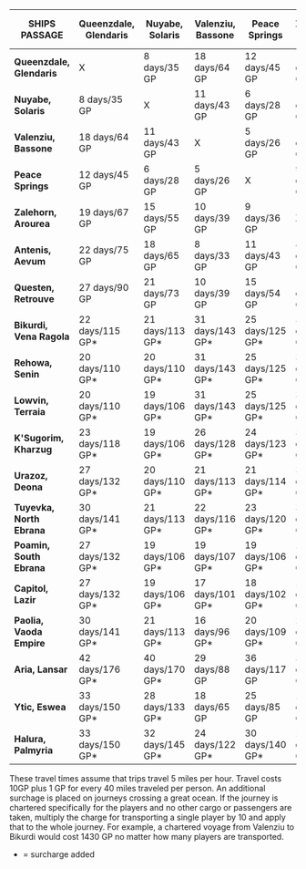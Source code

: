 | SHIPS PASSAGE             | **Queenzdale, Glendaris** | **Nuyabe, Solaris** | **Valenziu, Bassone** | **Peace Springs** | **Zalehorn, Arourea** | **Antenis, Aevum** | **Questen, Retrouve** | **Bikurdi, Vena Ragola** | **Rehowa, Senin** | **Lowvin, Terraia** | **K'Sugorim, Kharzug** | **Urazoz, Deona** | **Tuyevka, North Ebrana** | **Poamin, South Ebrana** | **Capitol, Lazir** | **Paolia, Vaoda Empire** | **Aria, Lansar** | **Ytic, Eswea** | **Halura, Palmyria** |
|---------------------------|---------------------------|---------------------|-----------------------|-------------------|-----------------------|--------------------|-----------------------|--------------------------|-------------------|---------------------|------------------------|-------------------|---------------------------|--------------------------|--------------------|--------------------------|------------------|-----------------|----------------------|
| **Queenzdale, Glendaris** |             X             |     8 days/35 GP    |     18 days/64 GP     |   12 days/45 GP   |     19 days/67 GP     |    22 days/75 GP   |     27 days/90 GP     |      22 days/115 GP*     |  20 days/110 GP*  |   20 days/110 GP*   |    23 days/118 GP*     |  27 days/132 GP*  |      30 days/141 GP*      |      27 days/132 GP*     |   27 days/132 GP*  |      30 days/141 GP*     |  42 days/176 GP* | 33 days/150 GP* |    33 days/150 GP*   |
| **Nuyabe, Solaris**       |        8 days/35 GP       |          X          |     11 days/43 GP     |    6 days/28 GP   |     15 days/55 GP     |    18 days/65 GP   |     21 days/73 GP     |      21 days/113 GP*     |  20 days/110 GP*  |   19 days/106 GP*   |     19 days/106 GP*    |  20 days/110 GP*  |      21 days/113 GP*      |      19 days/106 GP*     |   19 days/106 GP*  |      21 days/113 GP*     |  40 days/170 GP* | 28 days/133 GP* |    32 days/145 GP*   |
| **Valenziu, Bassone**     |       18 days/64 GP       |    11 days/43 GP    |           X           |    5 days/26 GP   |     10 days/39 GP     |    8 days/33 GP    |     10 days/39 GP     |      31 days/143 GP*     |  31 days/143 GP*  |   31 days/143 GP*   |     26 days/128 GP*    |  21 days/113 GP*  |      22 days/116 GP*      |      19 days/107 GP*     |   17 days/101 GP*  |      16 days/96 GP*      |   29 days/88 GP  |  18 days/65 GP  |    24 days/122 GP*   |
| **Peace Springs**         |       12 days/45 GP       |     6 days/28 GP    |      5 days/26 GP     |         X         |      9 days/36 GP     |    11 days/43 GP   |     15 days/54 GP     |      25 days/125 GP*     |  25 days/125 GP*  |   25 days/125 GP*   |     24 days/123 GP*    |  21 days/114 GP*  |      23 days/120 GP*      |      19 days/106 GP*     |   18 days/102 GP*  |      20 days/109 GP*     |  36 days/117 GP  |  25 days/85 GP  |    30 days/140 GP*   |
| **Zalehorn, Arourea**     |       19 days/67 GP       |    15 days/55 GP    |     10 days/39 GP     |    9 days/36 GP   |           X           |    8 days/35 GP    |     14 days/51 GP     |      34 days/153 GP*     |  34 days/153 GP*  |   34 days/153 GP*   |     34 days/153 GP*    |  30 days/140 GP*  |      32 days/147 GP*      |      29 days/137 GP*     |   28 days/133 GP*  |      25 days/125 GP*     |  38 days/123 GP  |  27 days/90 GP  |    29 days/138 GP*   |
| **Antenis, Aevum**        |       22 days/75 GP       |    18 days/65 GP    |      8 days/33 GP     |   11 days/43 GP   |      8 days/35 GP     |          X         |      8 days/35 GP     |      38 days/165 GP*     |  38 days/165 GP*  |   38 days/165 GP*   |     35 days/155 GP*    |  29 days/138 GP*  |      31 days/144 GP*      |      28 days/133 GP*     |   27 days/130 GP*  |      22 days/115 GP*     |  31 days/103 GP  |  20 days/70 GP  |    26 days/128 GP*   |
| **Questen, Retrouve**     |       27 days/90 GP       |    21 days/73 GP    |     10 days/39 GP     |   15 days/54 GP   |     14 days/51 GP     |    8 days/35 GP    |           X           |      39 days/168 GP*     |  42 days/175 GP*  |   42 days/175 GP*   |     36 days/156 GP*    |  31 days/143 GP*  |      33 days/148 GP*      |      30 days/140 GP*     |   29 days/136 GP*  |       18 days/63 GP      |   24 days/83 GP  |  13 days/50 GP  |    18 days/105 GP*   |
| **Bikurdi, Vena Ragola**  |      22 days/115 GP*      |   21 days/113 GP*   |    31 days/143 GP*    |  25 days/125 GP*  |    34 days/153 GP*    |   38 days/165 GP*  |    39 days/168 GP*    |             X            |    4 days/23 GP   |     6 days/28 GP    |      17 days/60 GP     |   31 days/103 GP  |       31 days/103 GP      |      31 days/103 GP      |    29 days/98 GP   |      37 days/120 GP      |  23 days/118 GP* | 21 days/113 GP* |    13 days/90 GP*    |
| **Rehowa, Senin**         |      20 days/110 GP*      |   20 days/110 GP*   |    31 days/143 GP*    |  25 days/125 GP*  |    34 days/153 GP*    |   38 days/165 GP*  |    42 days/175 GP*    |       4 days/23 GP       |         X         |     2 days/16 GP    |      13 days/48 GP     |   24 days/83 GP   |       27 days/90 GP       |       25 days/85 GP      |    25 days/85 GP   |      33 days/110 GP      |  25 days/125 GP* | 23 days/118 GP* |    17 days/100 GP*   |
| **Lowvin, Terraia**       |      20 days/110 GP*      |   19 days/106 GP*   |    31 days/143 GP*    |  25 days/125 GP*  |    34 days/153 GP*    |   38 days/165 GP*  |    42 days/175 GP*    |       6 days/28 GP       |    2 days/16 GP   |          X          |      13 days/48 GP     |   24 days/83 GP   |       27 days/90 GP       |       25 days/85 GP      |    25 days/85 GP   |      33 days/110 GP      |  27 days/130 GP* | 25 days/122 GP* |    19 days/106 GP*   |
| **K'Sugorim, Kharzug**    |      23 days/118 GP*      |   19 days/106 GP*   |    26 days/128 GP*    |  24 days/123 GP*  |    34 days/153 GP*    |   35 days/155 GP*  |    36 days/156 GP*    |       17 days/60 GP      |   13 days/48 GP   |    13 days/48 GP    |            X           |   16 days/58 GP   |       18 days/65 GP       |       17 days/60 GP      |    18 days/63 GP   |       26 days/88 GP      |  31 days/143 GP* | 36 days/156 GP* |    29 days/138 GP*   |
| **Urazoz, Deona**         |      27 days/132 GP*      |   20 days/110 GP*   |    21 days/113 GP*    |  21 days/114 GP*  |    30 days/140 GP*    |   29 days/138 GP*  |    31 days/143 GP*    |      31 days/103 GP      |   24 days/83 GP   |    24 days/83 GP    |      16 days/58 GP     |         X         |        4 days/22 GP       |       3 days/20 GP       |    6 days/29 GP    |       14 days/53 GP      |   23 days/80 GP  |  28 days/93 GP  |    34 days/153 GP*   |
| **Tuyevka, North Ebrana** |      30 days/141 GP*      |   21 days/113 GP*   |    22 days/116 GP*    |  23 days/120 GP*  |    32 days/147 GP*    |   31 days/144 GP*  |    33 days/148 GP*    |      31 days/103 GP      |   27 days/90 GP   |    27 days/90 GP    |      18 days/65 GP     |    4 days/22 GP   |             X             |       3 days/20 GP       |    7 days/30 GP    |       17 days/60 GP      |   20 days/70 GP  |  29 days/82 GP  |    36 days/158 GP    |
| **Poamin, South Ebrana**  |      27 days/132 GP*      |   19 days/106 GP*   |    19 days/107 GP*    |  19 days/106 GP*  |    29 days/137 GP*    |   28 days/133 GP*  |    30 days/140 GP*    |      31 days/103 GP      |   25 days/85 GP   |    25 days/85 GP    |      17 days/60 GP     |    3 days/20 GP   |        3 days/20 GP       |             X            |                    |                          |                  |                 |                      |
| **Capitol, Lazir**        |      27 days/132 GP*      |   19 days/106 GP*   |    17 days/101 GP*    |  18 days/102 GP*  |    28 days/133 GP*    |   27 days/130 GP*  |    29 days/136 GP*    |       29 days/98 GP      |   25 days/85 GP   |    25 days/85 GP    |      18 days/63 GP     |    6 days/29 GP   |        7 days/30 GP       |                          |          X         |                          |                  |                 |                      |
| **Paolia, Vaoda Empire**  |      30 days/141 GP*      |   21 days/113 GP*   |     16 days/96 GP*    |  20 days/109 GP*  |    25 days/125 GP*    |   22 days/115 GP*  |     18 days/63 GP     |      37 days/120 GP      |   33 days/110 GP  |    33 days/110 GP   |      26 days/88 GP     |   14 days/53 GP   |       17 days/60 GP       |                          |                    |             X            |                  |                 |                      |
| **Aria, Lansar**          |      42 days/176 GP*      |   40 days/170 GP*   |     29 days/88 GP     |   36 days/117 GP  |     38 days/123 GP    |   31 days/103 GP   |     24 days/83 GP     |      23 days/118 GP*     |  25 days/125 GP*  |   27 days/130 GP*   |     31 days/143 GP*    |   23 days/80 GP   |       20 days/70 GP       |                          |                    |                          |         X        |                 |                      |
| **Ytic, Eswea**           |      33 days/150 GP*      |   28 days/133 GP*   |     18 days/65 GP     |   25 days/85 GP   |     27 days/90 GP     |    20 days/70 GP   |     13 days/50 GP     |      21 days/113 GP*     |  23 days/118 GP*  |   25 days/122 GP*   |     36 days/156 GP*    |   28 days/93 GP   |       29 days/82 GP       |                          |                    |                          |                  |        X        |                      |
| **Halura, Palmyria**      |      33 days/150 GP*      |   32 days/145 GP*   |    24 days/122 GP*    |  30 days/140 GP*  |    29 days/138 GP*    |   26 days/128 GP*  |    18 days/105 GP*    |      13 days/90 GP*      |  17 days/100 GP*  |   19 days/106 GP*   |     29 days/138 GP*    |  34 days/153 GP*  |       36 days/158 GP      |                          |                    |                          |                  |                 |           X          |
These travel times assume that trips travel 5 miles per hour. Travel costs 10GP plus 1 GP for every 40 miles traveled per person. An additional surchage is placed on journeys crossing a great ocean. If the journey is chartered specifically for the players and no other cargo or passengers are taken, multiply the charge for transporting a single player by 10 and apply that to the whole journey. For example, a chartered voyage from Valenziu to Bikurdi would cost 1430 GP no matter how many players are transported.

* = surcharge added
